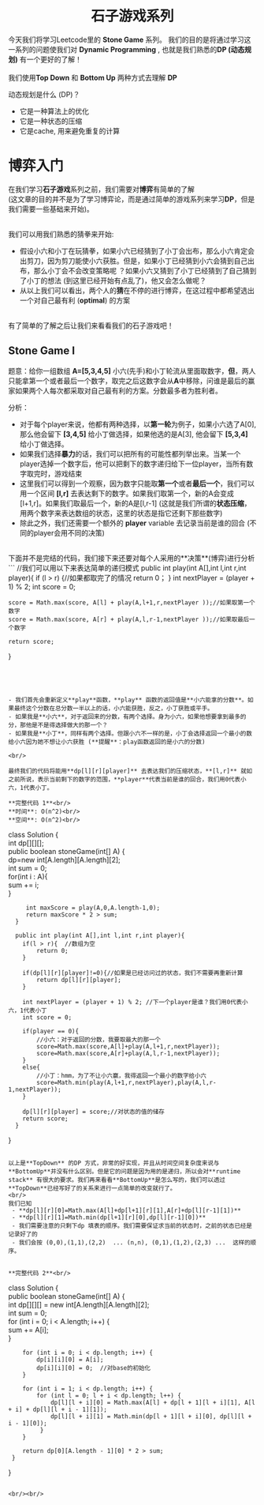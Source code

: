 # <center>石子游戏系列</center>

今天我们将学习Leetcode里的 **Stone Game** 系列。 我们的目的是将通过学习这一系列的问题使我们对 **Dynamic Programming** , 也就是我们熟悉的**DP (动态规划)** 有一个更好的了解！<br/><br/>我们使用**Top Down** 和 **Bottom Up** 两种方式去理解 **DP** 
<br/>

动态规划是什么 (DP)？
 - 它是一种算法上的优化
 - 它是一种状态的压缩
 - 它是cache, 用来避免重复的计算



#  博弈入门

在我们学习**石子游戏**系列之前，我们需要对**博弈**有简单的了解 <br/>(这文章的目的并不是为了学习博弈论，而是通过简单的游戏系列来学习**DP**，但是我们需要一些基础来开始)。<br/>

<br/>
我们可以用我们熟悉的猜拳来开始:<br/>

 - 假设小六和小丁在玩猜拳，如果小六已经猜到了小丁会出布，那么小六肯定会出剪刀，因为剪刀能使小六获胜。但是，如果小丁已经猜到小六会猜到自己出布，那么小丁会不会改变策略呢 ？如果小六又猜到了小丁已经猜到了自己猜到了小丁的想法 (到这里已经开始有点乱了)，他又会怎么做呢？
 - 从以上我们可以看出，两个人的**猜**在不停的进行博弈，在这过程中都希望选出一个对自己最有利 (**optimal**) 的方案

<br/>
有了简单的了解之后让我们来看看我们的石子游戏吧！



## Stone Game I


题意：给你一组数组 **A=[5,3,4,5]** 小六(先手)和小丁轮流从里面取数字，**但**，两人只能拿第一个或者最后一个数字，取完之后这数字会从**A**中移除，问谁是最后的赢家如果两个人每次都采取对自己最有利的方案。分数最多者为胜利者。<br/>

分析：

 - 对于每个player来说，他都有两种选择，以**第一轮**为例子，如果小六选了A[0], 那么他会留下 **[3,4,5]**  给小丁做选择，如果他选的是A[3], 他会留下 **[5,3,4]** 给小丁做选择。
 - 如果我们选择**暴力**的话，我们可以把所有的可能性都列举出来。当某一个player选掉一个数字后，他可以把剩下的数字递归给下一位player，当所有数字取完时，游戏结束
 - 这里我们可以得到一个观察，因为数字只能取**第一个**或者**最后一个**，我们可以用一个区间 **[l,r]** 去表达剩下的数字。如果我们取第一个，新的A会变成[l+1,r]。如果我们取最后一个，新的A是[l,r-1]  (这就是我们所谓的**状态压缩**，用两个数字来表达数组的状态，这里的状态是指它还剩下那些数字)
 - 除此之外，我们还需要一个额外的 **player** variable 去记录当前是谁的回合 (不同的player会用不同的决策)
<br/>
 下面并不是完结的代码，我们接下来还要对每个人采用的**决策**(博弈)进行分析
 ```
//我们可以用以下来表达简单的递归模式
public int play(int A[],int l,int r,int player){ 
	if (l > r) {//如果都取完了的情况
		 return 0；
	}
	int nextPlayer = (player + 1) % 2;
	int score = 0;

	score = Math.max(score, A[l] + play(A,l+1,r,nextPlayer ));//如果取第一个数字
	score = Math.max(score, A[r] + play(A,l,r-1,nextPlayer ));//如果取最后一个数字

    return score;
} 
```




- 我们首先会重新定义**play**函数，**play** 函数的返回值是**小六能拿的分数**。如果最终这个分数在总分数一半以上的话，小六能获胜，反之，小丁获胜或平手。
- 如果我是**小六**，对于返回来的分数，有两个选择。身为小六，如果他想要拿到最多的分，那他是不是得选择做大的那一个？
- 如果我是**小丁**，同样有两个选择。但跟小六不一样的是，小丁会选择返回一个最小的数给小六因为她不想让小六获胜 (**提醒**：play函数返回的是小六的分数)
 
<br/>

最终我们的代码将能用**dp[l][r][player]** 去表达我们的压缩状态，**[l,r]** 就如之前所说，表示当前剩下的数字的范围，**player**代表当前是谁的回合，我们用0代表小六，1代表小丁。

**完整代码 1**<br/>
**时间**: O(n^2)<br/>
**空间**: O(n^2)<br/>

 ```
class Solution {  
	 int dp[][][];  
	 public boolean stoneGame(int[] A) {  
	     dp=new int[A.length][A.length][2];  
		    int sum = 0;  
	     for(int i : A){  
	         sum += i;  
	     }    
	  
	     int maxScore = play(A,0,A.length-1,0);  
	     return maxScore * 2 > sum;  
	  }  
  
      public int play(int A[],int l,int r,int player){  
        if(l > r){  //数组为空
            return 0;  
        }  
        
        if(dp[l][r][player]!=0){//如果是已经访问过的状态，我们不需要再重新计算  
            return dp[l][r][player];  
        }  
  
        int nextPlayer = (player + 1) % 2; //下一个player是谁？我们用0代表小六，1代表小丁 
        int score = 0;  
  
        if(player == 0){ 
	        //小六：对于返回的分数，我要取最大的那一个 
            score=Math.max(score,A[l]+play(A,l+1,r,nextPlayer));  
            score=Math.max(score,A[r]+play(A,l,r-1,nextPlayer));  
        }  
        else{  
	        //小丁：hmm，为了不让小六赢，我得返回一个最小的数字给小六
            score=Math.min(play(A,l+1,r,nextPlayer),play(A,l,r-1,nextPlayer));  
        }  
  
        dp[l][r][player] = score;//对状态的值的储存
        return score;  
      }  
}
```

以上是**TopDown** 的DP 方式，非常的好实现，并且从时间空间复杂度来说与**BottomUp**并没有什么区别。但是它的问题是因为用的是递归，所以会对**runtime stack** 有很大的要求。我们再来看看**BottomUp**是怎么写的，我们可以透过**TopDown**已经写好了的关系来进行一点简单的改变就行了。
<br/>
我们已知
 - **dp[l][r][0]=Math.max(A[l]+dp[l+1][r][1],A[r]+dp[l][r-1][1])**
 - **dp[l][r][1]=Math.min(dp[l+1][r][0],dp[l][r-1][0])**
 - 我们需要注意的只剩下dp 填表的顺序。我们需要保证求当前的状态时，之前的状态已经是记录好了的
 - 我们会按 (0,0),(1,1),(2,2)  ... (n,n), (0,1),(1,2),(2,3) ...  这样的顺序。


**完整代码 2**<br/>
```
class Solution {  
    public boolean stoneGame(int[] A) {  
        int dp[][][] = new int[A.length][A.length][2];  
        int sum = 0;  
		for (int i = 0; i < A.length; i++) {  
		     sum += A[i];  
		}  
  
        for (int i = 0; i < dp.length; i++) {  
            dp[i][i][0] = A[i];  
            dp[i][i][0] = 0;  //对base的初始化
        }  
  
        for (int i = 1; i < dp.length; i++) {  
            for (int l = 0; l + i < dp.length; l++) {  
                dp[l][l + i][0] = Math.max(A[l] + dp[l + 1][l + i][1], A[l + i] + dp[l][l + i - 1][1]);  
                dp[l][l + i][1] = Math.min(dp[l + 1][l + i][0], dp[l][l + i - 1][0]);  
             }  
        }  
  
        return dp[0][A.length - 1][0] * 2 > sum;  
     }  
}
```

<br/><br/>
```




```
